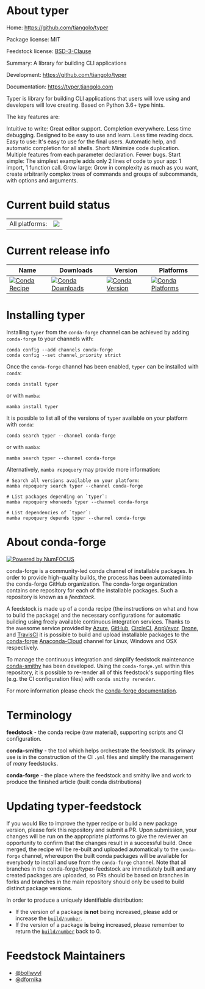 About typer
===========

Home: https://github.com/tiangolo/typer

Package license: MIT

Feedstock license: [BSD-3-Clause](https://github.com/conda-forge/typer-feedstock/blob/main/LICENSE.txt)

Summary: A library for building CLI applications

Development: https://github.com/tiangolo/typer

Documentation: https://typer.tiangolo.com

Typer is library for building CLI applications that users will love using and developers will love creating. Based on Python 3.6+ type hints.

The key features are:

Intuitive to write: Great editor support. Completion everywhere. Less time debugging. Designed to be easy to use and learn. Less time reading docs.
Easy to use: It's easy to use for the final users. Automatic help, and automatic completion for all shells.
Short: Minimize code duplication. Multiple features from each parameter declaration. Fewer bugs.
Start simple: The simplest example adds only 2 lines of code to your app: 1 import, 1 function call.
Grow large: Grow in complexity as much as you want, create arbitrarily complex trees of commands and groups of subcommands, with options and arguments.


Current build status
====================


<table><tr><td>All platforms:</td>
    <td>
      <a href="https://dev.azure.com/conda-forge/feedstock-builds/_build/latest?definitionId=9586&branchName=main">
        <img src="https://dev.azure.com/conda-forge/feedstock-builds/_apis/build/status/typer-feedstock?branchName=main">
      </a>
    </td>
  </tr>
</table>

Current release info
====================

| Name | Downloads | Version | Platforms |
| --- | --- | --- | --- |
| [![Conda Recipe](https://img.shields.io/badge/recipe-typer-green.svg)](https://anaconda.org/conda-forge/typer) | [![Conda Downloads](https://img.shields.io/conda/dn/conda-forge/typer.svg)](https://anaconda.org/conda-forge/typer) | [![Conda Version](https://img.shields.io/conda/vn/conda-forge/typer.svg)](https://anaconda.org/conda-forge/typer) | [![Conda Platforms](https://img.shields.io/conda/pn/conda-forge/typer.svg)](https://anaconda.org/conda-forge/typer) |

Installing typer
================

Installing `typer` from the `conda-forge` channel can be achieved by adding `conda-forge` to your channels with:

```
conda config --add channels conda-forge
conda config --set channel_priority strict
```

Once the `conda-forge` channel has been enabled, `typer` can be installed with `conda`:

```
conda install typer
```

or with `mamba`:

```
mamba install typer
```

It is possible to list all of the versions of `typer` available on your platform with `conda`:

```
conda search typer --channel conda-forge
```

or with `mamba`:

```
mamba search typer --channel conda-forge
```

Alternatively, `mamba repoquery` may provide more information:

```
# Search all versions available on your platform:
mamba repoquery search typer --channel conda-forge

# List packages depending on `typer`:
mamba repoquery whoneeds typer --channel conda-forge

# List dependencies of `typer`:
mamba repoquery depends typer --channel conda-forge
```


About conda-forge
=================

[![Powered by
NumFOCUS](https://img.shields.io/badge/powered%20by-NumFOCUS-orange.svg?style=flat&colorA=E1523D&colorB=007D8A)](https://numfocus.org)

conda-forge is a community-led conda channel of installable packages.
In order to provide high-quality builds, the process has been automated into the
conda-forge GitHub organization. The conda-forge organization contains one repository
for each of the installable packages. Such a repository is known as a *feedstock*.

A feedstock is made up of a conda recipe (the instructions on what and how to build
the package) and the necessary configurations for automatic building using freely
available continuous integration services. Thanks to the awesome service provided by
[Azure](https://azure.microsoft.com/en-us/services/devops/), [GitHub](https://github.com/),
[CircleCI](https://circleci.com/), [AppVeyor](https://www.appveyor.com/),
[Drone](https://cloud.drone.io/welcome), and [TravisCI](https://travis-ci.com/)
it is possible to build and upload installable packages to the
[conda-forge](https://anaconda.org/conda-forge) [Anaconda-Cloud](https://anaconda.org/)
channel for Linux, Windows and OSX respectively.

To manage the continuous integration and simplify feedstock maintenance
[conda-smithy](https://github.com/conda-forge/conda-smithy) has been developed.
Using the ``conda-forge.yml`` within this repository, it is possible to re-render all of
this feedstock's supporting files (e.g. the CI configuration files) with ``conda smithy rerender``.

For more information please check the [conda-forge documentation](https://conda-forge.org/docs/).

Terminology
===========

**feedstock** - the conda recipe (raw material), supporting scripts and CI configuration.

**conda-smithy** - the tool which helps orchestrate the feedstock.
                   Its primary use is in the construction of the CI ``.yml`` files
                   and simplify the management of *many* feedstocks.

**conda-forge** - the place where the feedstock and smithy live and work to
                  produce the finished article (built conda distributions)


Updating typer-feedstock
========================

If you would like to improve the typer recipe or build a new
package version, please fork this repository and submit a PR. Upon submission,
your changes will be run on the appropriate platforms to give the reviewer an
opportunity to confirm that the changes result in a successful build. Once
merged, the recipe will be re-built and uploaded automatically to the
`conda-forge` channel, whereupon the built conda packages will be available for
everybody to install and use from the `conda-forge` channel.
Note that all branches in the conda-forge/typer-feedstock are
immediately built and any created packages are uploaded, so PRs should be based
on branches in forks and branches in the main repository should only be used to
build distinct package versions.

In order to produce a uniquely identifiable distribution:
 * If the version of a package **is not** being increased, please add or increase
   the [``build/number``](https://docs.conda.io/projects/conda-build/en/latest/resources/define-metadata.html#build-number-and-string).
 * If the version of a package **is** being increased, please remember to return
   the [``build/number``](https://docs.conda.io/projects/conda-build/en/latest/resources/define-metadata.html#build-number-and-string)
   back to 0.

Feedstock Maintainers
=====================

* [@bollwyvl](https://github.com/bollwyvl/)
* [@dfornika](https://github.com/dfornika/)

